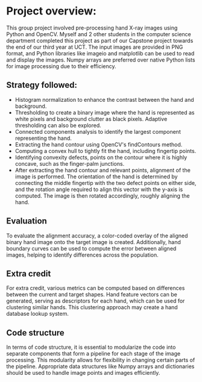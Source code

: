 # Project overview:

This group project involved pre-processing hand X-ray images using Python and OpenCV. Myself and 2 other students in the computer science department completed this project as part of our Capstone project towards the end of our third year at UCT. The input images are provided in PNG format, and Python libraries like imageio and matplotlib can be used to read and display the images. Numpy arrays are preferred over native Python lists for image processing due to their efficiency.


## Strategy followed:


- Histogram normalization to enhance the contrast between the hand and background.
- Thresholding to create a binary image where the hand is represented as white pixels and background clutter as black pixels. Adaptive thresholding can also be explored.
- Connected components analysis to identify the largest component representing the hand.
- Extracting the hand contour using OpenCV's findContours method.
- Computing a convex hull to tightly fit the hand, including fingertip points.
- Identifying convexity defects, points on the contour where it is highly concave, such as the finger-palm junctions.
- After extracting the hand contour and relevant points, alignment of the image is performed. The orientation of the hand is determined by connecting the middle fingertip with the two defect points on either side, and the rotation angle required to align this vector with the y-axis is computed. The image is then rotated accordingly, roughly aligning the hand.

## Evaluation

To evaluate the alignment accuracy, a color-coded overlay of the aligned binary hand image onto the target image is created. Additionally, hand boundary curves can be used to compute the error between aligned images, helping to identify differences across the population.


## Extra credit

For extra credit, various metrics can be computed based on differences between the current and target shapes. Hand feature vectors can be generated, serving as descriptors for each hand, which can be used for clustering similar hands. This clustering approach may create a hand database lookup system.

## Code structure

In terms of code structure, it is essential to modularize the code into separate components that form a pipeline for each stage of the image processing. This modularity allows for flexibility in changing certain parts of the pipeline. Appropriate data structures like Numpy arrays and dictionaries should be used to handle image points and images efficiently.

